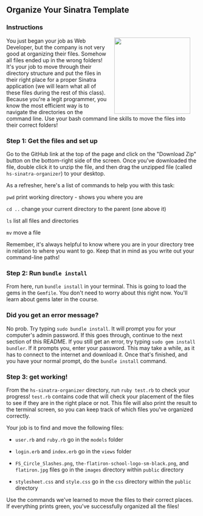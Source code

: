 ## Organize Your Sinatra Template

### Instructions
<img src="https://s3.amazonaws.com/after-school-assets/hacker.png" height="200" align="right" hspace="20"> 

You just began your job as Web Developer, but the company is not very good at organizing their files. Somehow all files ended up in the wrong folders! It's your job to move through their directory structure and put the files in their right place for a proper Sinatra application (we will learn what all of these files during the rest of this class). Because you're a legit programmer, you know the most efficient way is to navigate the directories on the command line. Use your bash command line skills to move the files into their correct folders!

### Step 1: Get the files and set up

Go to the GitHub link at the top of the page and click on the "Download Zip" button on the bottom-right side of the screen. Once you've downloaded the file, double click it to unzip the file, and then drag the unzipped file (called `hs-sinatra-organizer`) to your desktop.

As a refresher, here's a list of commands to help you with this task:

`pwd` print working directory - shows you where you are

`cd ..` change your current directory to the parent (one above it)

`ls` list all files and directories

`mv` move a file

Remember, it's always helpful to know where you are in your directory tree in relation to where you want to go. Keep that in mind as you write out your command-line paths!

### Step 2: Run `bundle install`

From here, run `bundle install` in your terminal. This is going to load the gems in the `Gemfile`. You don't need to worry about this right now. You'll learn about gems later in the course.

### Did you get an error message?

No prob. Try typing `sudo bundle install`. It will prompt you for your computer's admin password. If this goes through, continue to the next section of this README. If you still get an error, try typing `sudo gem install bundler`. If it prompts you, enter your password. This may take a while, as it has to connect to the internet and download it. Once that's finished, and you have your normal prompt, do the `bundle install` command.

### Step 3: get working!

From the `hs-sinatra-organizer` directory,  run `ruby test.rb` to check your progress! `test.rb` contains code that will check your placement of the files to see if they are in the right place or not. This file will also print the result to the terminal screen, so you can keep track of which files you've organized correctly.

Your job is to find and move the following files: 

+ `user.rb` and `ruby.rb` go in the `models` folder

+ `login.erb` and `index.erb`  go in the `views` folder

+ `FS_Circle_Slashes.png`, `the-flatiron-school-logo-sm-black.png`, and `flatiron.jpg` files go in the `images` directory within `public` directory

+ `stylesheet.css` and `style.css` go in the `css` directory within the `public` directory


Use the commands we've learned to move the files to their correct places. If everything prints green, you've successfully organized all the files!
<br>